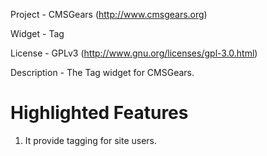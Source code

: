 Project 	- CMSGears (http://www.cmsgears.org)

Widget  	- Tag

License 	- GPLv3 (http://www.gnu.org/licenses/gpl-3.0.html)

Description - The Tag widget for CMSGears.

Highlighted Features
=========================================
1. It provide tagging for site users.